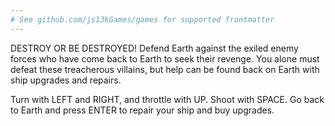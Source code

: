 ```yaml
---
# See github.com/js13kGames/games for supported frontmatter
---
```

DESTROY OR BE DESTROYED! Defend Earth against the exiled enemy forces who have come back to Earth to seek their revenge. You alone must defeat these treacherous villains, but help can be found back on Earth with ship upgrades and repairs.

Turn with LEFT and RIGHT, and throttle with UP. Shoot with SPACE.
Go back to Earth and press ENTER to repair your ship and buy upgrades.
